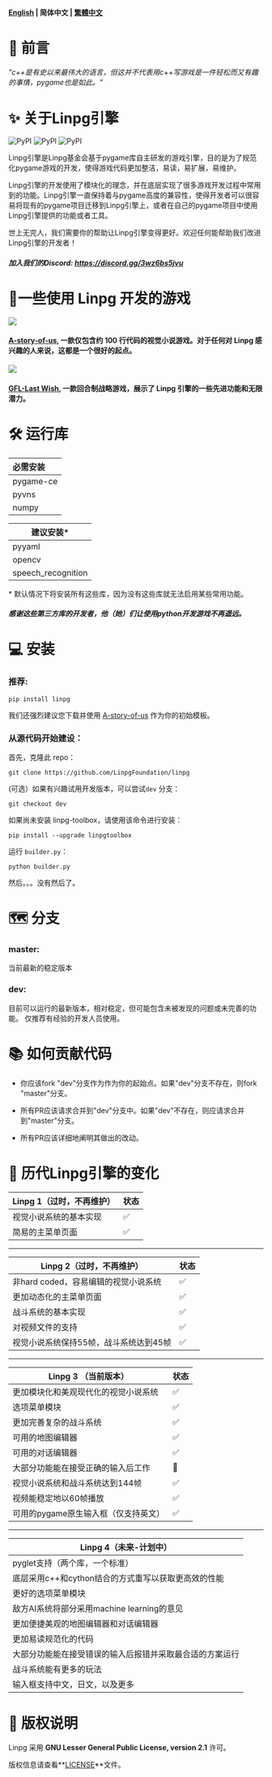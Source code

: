 #### [English](https://github.com/LinpgFoundation/linpg/blob/master/README.md) | 简体中文 | [繁體中文](https://github.com/LinpgFoundation/linpg/blob/master/README_TraditionalChinese.md)

# :speech_balloon: 前言

###### *"c++是有史以来最伟大的语言，但这并不代表用c++写游戏是一件轻松而又有趣的事情，pygame也是如此。"*



# :sparkles: 关于Linpg引擎

![PyPI](https://img.shields.io/pypi/pyversions/linpg?style=for-the-badge&logo=pypi) ![PyPI](https://img.shields.io/pypi/v/linpg?style=for-the-badge&logo=pypi) ![PyPI](https://img.shields.io/pypi/dm/linpg?style=for-the-badge&logo=pypi)

Linpg引擎是Linpg基金会基于pygame库自主研发的游戏引擎，目的是为了规范化pygame游戏的开发，使得游戏代码更加整洁，易读，易扩展，易维护。

Linpg引擎的开发使用了模块化的理念，并在底层实现了很多游戏开发过程中常用到的功能。Linpg引擎一直保持着与pygame高度的兼容性，使得开发者可以很容易将现有的pygame项目迁移到Linpg引擎上，或者在自己的pygame项目中使用Linpg引擎提供的功能或者工具。

世上无完人，我们需要你的帮助让Linpg引擎变得更好。欢迎任何能帮助我们改进Linpg引擎的开发者！

##### 加入我们的Discord: https://discord.gg/3wz6bs5jvu



# :crystal_ball:一些使用 Linpg 开发的游戏

![](https://github.com/LinpgFoundation/A-story-of-us/raw/master/Assets/image/screenshot/dialog.png)

#### [A-story-of-us](https://github.com/LinpgFoundation/A-story-of-us), 一款仅包含约 100 行代码的视觉小说游戏。对于任何对 Linpg 感兴趣的人来说，这都是一个很好的起点。

![](https://github.com/TigeiaWorkshop/GFL-LastWish/raw/master/Assets/image/screenshot/battle.png)

#### [GFL-Last Wish](https://github.com/TigeiaWorkshop/GFL-LastWish ), 一款回合制战略游戏，展示了 Linpg 引擎的一些先进功能和无限潜力。



# :hammer_and_wrench: 运行库 

| 必需安装 |
| :---------- |
| pygame-ce   |
| pyvns       |
| numpy       |

| 建议安装*          |
| ------------------ |
| pyyaml             |
| opencv             |
| speech_recognition |

\* 默认情况下将安装所有这些库，因为没有这些库就无法启用某些常用功能。

##### 感谢这些第三方库的开发者，他（她）们让使用python开发游戏不再遥远。



# :computer: 安装

### 推荐:

```
pip install linpg
```

我们还强烈建议您下载并使用 [A-story-of-us](https://github.com/LinpgFoundation/A-story-of-us) 作为你的初始模板。

### 从源代码开始建设：

首先，克隆此 repo：

```
git clone https://github.com/LinpgFoundation/linpg
```

(可选）如果有兴趣试用开发版本，可以尝试`dev` 分支：

```
git checkout dev
```

如果尚未安装 linpg-toolbox，请使用该命令进行安装：

```
pip install --upgrade linpgtoolbox
```

运行 `builder.py`：

```
python builder.py
```

然后。。。没有然后了。


# :world_map: 分支​

### master:

当前最新的稳定版本

### dev:

目前可以运行的最新版本，相对稳定，但可能包含未被发现的问题或未完善的功能。 仅推荐有经验的开发人员使用。



# :books: 如何贡献代码

- 你应该fork "dev"分支作为作为你的起始点。如果"dev"分支不存在，则fork "master"分支。

- 所有PR应该请求合并到"dev"分支中。如果"dev"不存在，则应请求合并到"master"分支。

- 所有PR应该详细地阐明其做出的改动。



# :construction: 历代Linpg引擎的变化

| Linpg 1（过时，不再维护） | 状态               |
| ------------------------- | ------------------ |
| 视觉小说系统的基本实现    | :white_check_mark: |
| 简易的主菜单页面          | :white_check_mark: |

------

|Linpg 2（过时，不再维护）|状态|
| -------------------------------------- | ------------------ |
| 非hard coded，容易编辑的视觉小说系统   | :white_check_mark: |
| 更加动态化的主菜单页面                 | :white_check_mark: |
| 战斗系统的基本实现                     | :white_check_mark: |
| 对视频文件的支持                       | :white_check_mark: |
| 视觉小说系统保持55帧，战斗系统达到45帧 | :white_check_mark: |

------

|Linpg 3 （当前版本）|状态|
| ------------------------------------ | ------------------ |
| 更加模块化和美观现代化的视觉小说系统 | :white_check_mark: |
| 选项菜单模块                         | :white_check_mark: |
| 更加完善复杂的战斗系统               | :white_check_mark: |
| 可用的地图编辑器                     | :white_check_mark: |
| 可用的对话编辑器                     | :white_check_mark: |
| 大部分功能能在接受正确的输入后工作   | :hammer:         |
| 视觉小说系统和战斗系统达到144帧       | :white_check_mark: |
| 视频能稳定地以60帧播放               | :white_check_mark: |
| 可用的pygame原生输入框（仅支持英文） | :white_check_mark: |

------

|Linpg 4（未来-计划中）|
| -------------------------------------------------------- |
| pyglet支持（两个库，一个标准）                           |
| 底层采用c++和cython结合的方式重写以获取更高效的性能      |
| 更好的选项菜单模块                                       |
| 敌方AI系统将部分采用machine learning的意见               |
| 更加便捷美观的地图编辑器和对话编辑器                     |
| 更加易读规范化的代码                                     |
| 大部分功能能在接受错误的输入后报错并采取最合适的方案运行 |
| 战斗系统能有更多的玩法                                   |
| 输入框支持中文，日文，以及更多                           |




# :memo: 版权说明

Linpg 采用 **GNU Lesser General Public License, version 2.1** 许可。

版权信息请查看**[LICENSE](https://github.com/LinpgFoundation/linpg/blob/master/LICENSE)**文件。
